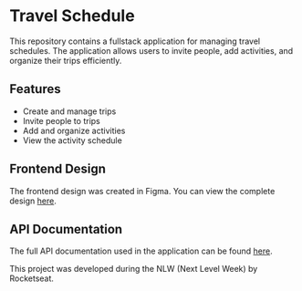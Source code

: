 # Travel Schedule

This repository contains a fullstack application for managing travel schedules. The application allows users to invite people, add activities, and organize their trips efficiently.

## Features

- Create and manage trips
- Invite people to trips
- Add and organize activities
- View the activity schedule

## Frontend Design

The frontend design was created in Figma. You can view the complete design [here](https://www.figma.com/community/file/1392276515495389646).

## API Documentation

The full API documentation used in the application can be found [here](https://nlw-journey.apidocumentation.com/reference).

This project was developed during the NLW (Next Level Week) by Rocketseat.
